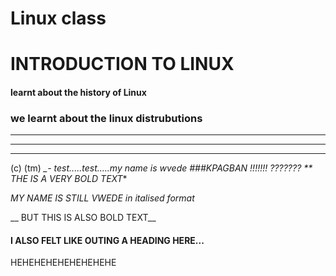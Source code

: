 # Linux class

# INTRODUCTION TO LINUX

#### learnt about the history of Linux

### we learnt about the linux distrubutions

---
---
***

(c) (tm) *_-
test.....test.....my name is wvede ###KPAGBAN 
!!!!!!! ???????
** THE IS A VERY BOLD TEXT**

_MY NAME IS STILL VWEDE in italised format_


__ BUT THIS IS ALSO BOLD TEXT__
#### I ALSO FELT LIKE OUTING A HEADING HERE...

HEHEHEHEHEHEHEHEHE


